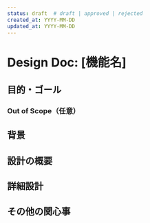 ```yaml
---
status: draft  # draft | approved | rejected
created_at: YYYY-MM-DD
updated_at: YYYY-MM-DD
---
```

<!-- このDesign Docを書く際の重要な原則:
- 検討した代替案を積極的に記載し、トレードオフを明確にする
- トップダウンに理解できるよう、全体像→詳細の順で記述
-->
# Design Doc: [機能名]

## 目的・ゴール
<!-- 数文で「何を実現するか」を定義
- このDesign Docが対象とする範囲を明確化する
-->

### Out of Scope（任意）
<!-- 明示的に除外された機能、今回は扱わない将来の検討事項 -->

## 背景
<!-- 数段落で実装理由・前提知識・制約を説明。含める内容:
- 実装が必要な理由・利点
- 技術的前提・制約・用語
- 優先事項（拡張性・性能・保守性など）
-->

## 設計の概要
<!-- 全体像を簡潔に説明
含めると良い内容:
- 実装の基本的なアイディア（実装困難な点・気をつけるべき点の解決法）
- ハイレベルアーキテクチャ（システム構成図やクラス図など、開発対象の最上位レベルの姿）
  - Mermaid図で視覚化
  - 開発の規模に応じて適切なレベルで表現
- 重要な要素の列挙・説明
-->

## 詳細設計
<!-- 要素ごとにサブセクションを作成し、詳細を記述（例: ### [モジュール名]）
各要素について含めると良い内容:
- 概要（責務・目的など）
- インターフェース（入力、出力）
- 内部仕様（データ構造、処理フローなど）
- 技術選定（使用するライブラリ、フレームワークなど）
- エラー処理
- テスト戦略
-->

## その他の関心事
<!-- 必要に応じて以下のサブセクションを追加:

## 検討した代替案（積極的に記載）
- 他に検討した設計アプローチ
- 採用しなかった理由（トレードオフ）
- 各代替案の利点・欠点

## 未解決な問題・制約
- 現時点で解決できていない課題
- 既知の制約や技術的負債

## 影響を受けるモジュール・システム
- この設計変更が影響する他のコンポーネント
- 必要な調整や移行作業

## セキュリティ・プライバシーの考慮事項
- セキュリティやプライバシーに関する考慮点
- 脆弱性への対策

## パフォーマンスとスケーラビリティ
- パフォーマンス要件と最適化戦略
- スケーラビリティの考慮事項

## 懸念事項・リスク
- 設計上の懸念点
- 潜在的なリスクと軽減策
-->

